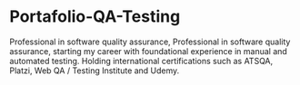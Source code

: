 # Portafolio-QA-Testing
Professional in software quality assurance, Professional in software quality assurance, starting my career with foundational experience in manual and automated testing. Holding international certifications such as ATSQA, Platzi, Web QA / Testing Institute and Udemy.
